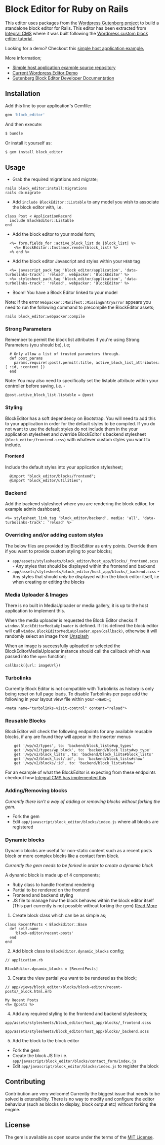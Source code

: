 # Block Editor for Ruby on Rails
This editor uses packages from the [Wordpress Gutenberg project](https://github.com/WordPress/gutenberg) to build a standalone block editor for Rails. This editor has been extracted from [Integral CMS](https://github.com/yamasolutions/integral) where it was built following the [Wordpress custom block editor tutorial](https://developer.wordpress.org/block-editor/how-to-guides/platform/custom-block-editor/).

Looking for a demo? Checkout this [simple host application example.](https://block-editor-rails.herokuapp.com/)

More information;

* [Simple host application example source repository](https://github.com/yamasolutions/block-editor-sample)
* [Current Wordpress Editor Demo](https://wordpress.org/gutenberg/)
* [Gutenberg Block Editor Developer Documentation](https://developer.wordpress.org/block-editor/)

## Installation
Add this line to your application's Gemfile:

```ruby
gem 'block_editor'
```

And then execute:
```bash
$ bundle
```

Or install it yourself as:
```bash
$ gem install block_editor
```

## Usage

* Grab the required migrations and migrate;
```
rails block_editor:install:migrations
rails db:migrate
```
* Add `include BlockEditor::Listable` to any model you wish to associate the block editor with, i.e.

```
class Post < ApplicationRecord
  include BlockEditor::Listable
end
```
* Add the block editor to your model form;
```
  <%= form.fields_for :active_block_list do |block_list| %>
    <%= BlockEditor::Instance.render(block_list) %>
  <% end %>
```
* Add the block editor Javascript and styles within your `HEAD` tag
```
  <%= javascript_pack_tag 'block_editor/application', 'data-turbolinks-track': 'reload', webpacker: 'BlockEditor' %>
  <%= stylesheet_pack_tag 'block_editor/application', 'data-turbolinks-track': 'reload', webpacker: 'BlockEditor' %>
```
* Boom! You have a Block Editor linked to your model

Note: If the error `Webpacker::Manifest::MissingEntryError` appears you need to run the following command to precompile the BlockEditor assets;
```
rails block_editor:webpacker:compile
```

### Strong Parameters
Remember to permit the block list attributes if you're using Strong Parameters (you should be), i.e;
```
  # Only allow a list of trusted parameters through.
  def post_params
    params.require(:post).permit(:title, active_block_list_attributes: [ :id, :content ])
  end
```

Note: You may also need to specifically set the listable attribute within your controller before saving, i.e. -
```
@post.active_block_list.listable = @post
```

### Styling

BlockEditor has a soft dependency on Bootstrap. You will need to add this to your application in order for the default styles to be compiled. If you do not want to use the default styles do not include them in the your application stylesheet and override BlockEditor's backend stylesheet (`block_editor/frontend.scss`) with whatever custom styles you want to include.

#### Frontend
Include the default styles into your application stylesheet;
```
  @import "block_editor/blocks/frontend";
  @import "block_editor/utilities";
```

### Backend
Add the backend stylesheet where you are rendering the block editor, for example admin dashboard;
```
<%= stylesheet_link_tag 'block_editor/backend', media: 'all', 'data-turbolinks-track': 'reload' %>
```

### Overriding and/or adding custom styles
The below files are provided by BlockEditor as entry points. Override them if you want to provide custom styling to your blocks;
* `app/assets/stylesheets/block_editor/host_app/blocks/_frontend.scss` - Any styles that should be displayed within the frontend and backend
* `app/assets/stylesheets/block_editor/host_app/blocks/_backend.scss` - Any styles that should _only_ be displayed within the block editor itself, i.e when creating or editing the blocks

### Media Uploader & Images
There is no built in MediaUploader or media gallery, it is up to the host application to implement this.

When the media uploader is requested the Block Editor checks if `window.BlockEditorMediaUploader` is defined. If it is defined the block editor will call `window.BlockEditorMediaUploader.open(callback)`, otherwise it will randomly select an image from [Unsplash](https://unsplash.com)

When an image is successfully uploaded or selected the BlockEditorMediaUploader instance should call the callback which was passed into the `open` function;
```
callback({url: imageUrl})
```

### Turbolinks
Currently Block Editor is not compatible with Turbolinks as history is only being reset on full page loads. To disable Turbolinks per page add the following in your layout view file within your `<HEAD>`;;
```
<meta name="turbolinks-visit-control" content="reload">
```

### Reusable Blocks

BlockEditor will check the following endpoints for any available reusable blocks, if any are found they will appear in the inserter menus
```
    get '/wp/v2/types', to: 'backend/block_lists#wp_types'
    get '/wp/v2/types/wp_block', to: 'backend/block_lists#wp_type'
    get '/wp/v2/block_lists', to: 'backend/block_lists#block_lists'
    get '/wp/v2/block_list/:id', to: 'backend/block_lists#show'
    get '/wp/v2/blocks/:id', to: 'backend/block_lists#show'
```

For an example of what the BlockEditor is expecting from these endpoints checkout how [Integral CMS has implemented this](https://github.com/yamasolutions/integral/blob/master/app/controllers/integral/backend/block_lists_controller.rb)

### Adding/Removing blocks
*Currently there isn't a way of adding or removing blocks without forking the gem.*

* Fork the gem
* Edit `app/javascript/block_editor/blocks/index.js` where all blocks are registered


### Dynamic blocks
Dynamic blocks are useful for non-static content such as a recent posts block or more complex blocks like a contact form block.

*Currently the gem needs to be forked in order to create a dynamic block*

A dynamic block is made up of 4 components;
* Ruby class to handle frontend rendering
* Partial to be rendered on the frontend
* Frontend and backend styling
* JS file to manage how the block behaves within the block editor itself (This part currently is not possible without forking the gem) [Read More](https://developer.wordpress.org/block-editor/how-to-guides/block-tutorial/writing-your-first-block-type)

1. Create block class which can be as simple as;
```
class RecentPosts < BlockEditor::Base
  def self.name
    'block-editor/recent-posts'
  end
end
```
2. Add block class to ```BlockEditor.dynamic_blocks``` config;
```
// application.rb

BlockEditor.dynamic_blocks = [RecentPosts]
```
3. Create the view partial you want to be rendered as the block;
```
// app/views/block_editor/blocks/block-editor/recent-posts/_block.html.erb

My Recent Posts
<%= @posts %>
```
4. Add any required styling to the frontend and backend stylesheets;

```
app/assets/stylesheets/block_editor/host_app/blocks/_frontend.scss
```

```
app/assets/stylesheets/block_editor/host_app/blocks/_backend.scss
```
5. Add the block to the block editor
* Fork the gem
* Create the block JS file i.e. `app/javascript/block_editor/blocks/contact_form/index.js`
* Edit `app/javascript/block_editor/blocks/index.js` to register the block

## Contributing
Contribution are very welcome! Currently the biggest issue that needs to be solved is extensibility. There is no way to modify and configure the editor behaviour (such as blocks to display, block output etc) without forking the engine.

## License
The gem is available as open source under the terms of the [MIT License](https://opensource.org/licenses/MIT).
